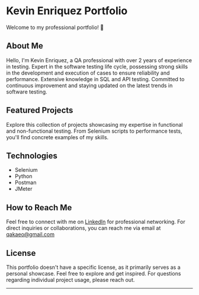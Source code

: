 # Kevin Enriquez Portfolio

Welcome to my professional portfolio! 🚀

## About Me

Hello, I'm Kevin Enriquez, a QA professional with over 2 years of experience in testing. Expert in the software testing life cycle, possessing strong skills in the development and execution of cases to ensure reliability and performance. Extensive knowledge in SQL and API testing. Committed to continuous improvement and staying updated on the latest trends in software testing.

## Featured Projects

Explore this collection of projects showcasing my expertise in functional and non-functional testing. From Selenium scripts to performance tests, you'll find concrete examples of my skills.

## Technologies

- Selenium
- Python
- Postman
- JMeter

## How to Reach Me

Feel free to connect with me on [LinkedIn](www.linkedin.com/in/kevin-enríquez-144387242) for professional networking. For direct inquiries or collaborations, you can reach me via email at qakaeo@gmail.com

## License

This portfolio doesn't have a specific license, as it primarily serves as a personal showcase. Feel free to explore and get inspired. For questions regarding individual project usage, please reach out.

---
